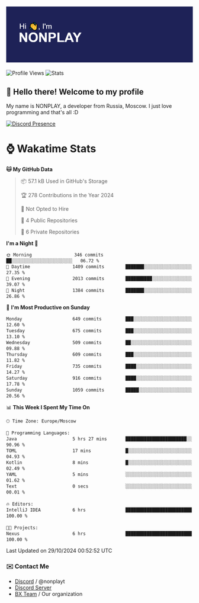 ![Discord Presence](./header.png)
<br></br>
![Profile Views](https://komarev.com/ghpvc/?username=NONPLAYT&color=blue&style=for-the-badge)
![Stats](https://img.shields.io/badge/0%25-OPTIMIZED-orange?style=for-the-badge)


## :wave: Hello there! Welcome to my profile

My name is NONPLAY, a developer from Russia, Moscow. I just love programming and that's all :D

[![Discord Presence](https://lanyard.cnrad.dev/api/597087584090587177?showDisplayName=true)](https://discord.com/users/597087584090587177) 

# ⌚ Wakatime Stats

<!--START_SECTION:waka-->
**🐱 My GitHub Data** 

> 📦 57.1 kB Used in GitHub's Storage 
 > 
> 🏆 278 Contributions in the Year 2024
 > 
> 🚫 Not Opted to Hire
 > 
> 📜 4 Public Repositories 
 > 
> 🔑 6 Private Repositories 
 > 
**I'm a Night 🦉** 

```text
🌞 Morning                346 commits         ██░░░░░░░░░░░░░░░░░░░░░░░   06.72 % 
🌆 Daytime                1409 commits        ███████░░░░░░░░░░░░░░░░░░   27.35 % 
🌃 Evening                2013 commits        ██████████░░░░░░░░░░░░░░░   39.07 % 
🌙 Night                  1384 commits        ███████░░░░░░░░░░░░░░░░░░   26.86 % 
```
📅 **I'm Most Productive on Sunday** 

```text
Monday                   649 commits         ███░░░░░░░░░░░░░░░░░░░░░░   12.60 % 
Tuesday                  675 commits         ███░░░░░░░░░░░░░░░░░░░░░░   13.10 % 
Wednesday                509 commits         ██░░░░░░░░░░░░░░░░░░░░░░░   09.88 % 
Thursday                 609 commits         ███░░░░░░░░░░░░░░░░░░░░░░   11.82 % 
Friday                   735 commits         ████░░░░░░░░░░░░░░░░░░░░░   14.27 % 
Saturday                 916 commits         ████░░░░░░░░░░░░░░░░░░░░░   17.78 % 
Sunday                   1059 commits        █████░░░░░░░░░░░░░░░░░░░░   20.56 % 
```


📊 **This Week I Spent My Time On** 

```text
🕑︎ Time Zone: Europe/Moscow

💬 Programming Languages: 
Java                     5 hrs 27 mins       ███████████████████████░░   90.96 % 
TOML                     17 mins             █░░░░░░░░░░░░░░░░░░░░░░░░   04.93 % 
Kotlin                   8 mins              █░░░░░░░░░░░░░░░░░░░░░░░░   02.49 % 
YAML                     5 mins              ░░░░░░░░░░░░░░░░░░░░░░░░░   01.62 % 
Text                     0 secs              ░░░░░░░░░░░░░░░░░░░░░░░░░   00.01 % 

🔥 Editors: 
IntelliJ IDEA            6 hrs               █████████████████████████   100.00 % 

🐱‍💻 Projects: 
Nexus                    6 hrs               █████████████████████████   100.00 % 
```


 Last Updated on 29/10/2024 00:52:52 UTC
<!--END_SECTION:waka-->

### ✉️ Contact Me

- [Discord](https://discord.com/users/597087584090587177) / @nonplayt
- [Discord Server](https://discord.gg/p7cxhw7E2M)
- [BX Team](https://github.com/BX-Team) / Our organization
